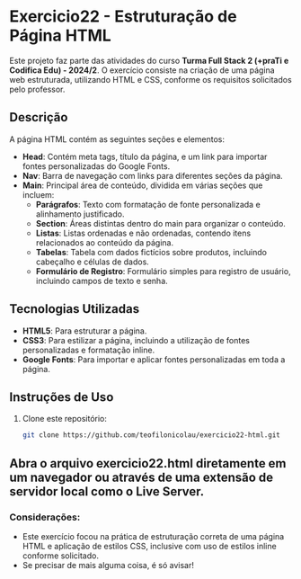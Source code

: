 # Exercicio22 - Estruturação de Página HTML

Este projeto faz parte das atividades do curso **Turma Full Stack 2 (+praTi e Codifica Edu) - 2024/2**. O exercício consiste na criação de uma página web estruturada, utilizando HTML e CSS, conforme os requisitos solicitados pelo professor.

## Descrição

A página HTML contém as seguintes seções e elementos:

- **Head**: Contém meta tags, título da página, e um link para importar fontes personalizadas do Google Fonts.
- **Nav**: Barra de navegação com links para diferentes seções da página.
- **Main**: Principal área de conteúdo, dividida em várias seções que incluem:
  - **Parágrafos**: Texto com formatação de fonte personalizada e alinhamento justificado.
  - **Section**: Áreas distintas dentro do main para organizar o conteúdo.
  - **Listas**: Listas ordenadas e não ordenadas, contendo itens relacionados ao conteúdo da página.
  - **Tabelas**: Tabela com dados fictícios sobre produtos, incluindo cabeçalho e células de dados.
  - **Formulário de Registro**: Formulário simples para registro de usuário, incluindo campos de texto e senha.

## Tecnologias Utilizadas

- **HTML5**: Para estruturar a página.
- **CSS3**: Para estilizar a página, incluindo a utilização de fontes personalizadas e formatação inline.
- **Google Fonts**: Para importar e aplicar fontes personalizadas em toda a página.

## Instruções de Uso

1. Clone este repositório:
   ```bash
   git clone https://github.com/teofilonicolau/exercicio22-html.git
   ```
## Abra o arquivo exercicio22.html diretamente em um navegador ou através de uma extensão de servidor local como o Live Server.
 ### Considerações:
   - Este exercício focou na prática de estruturação correta de uma página HTML e aplicação de estilos CSS, inclusive com uso de estilos inline conforme solicitado.
   - Se precisar de mais alguma coisa, é só avisar!
 
